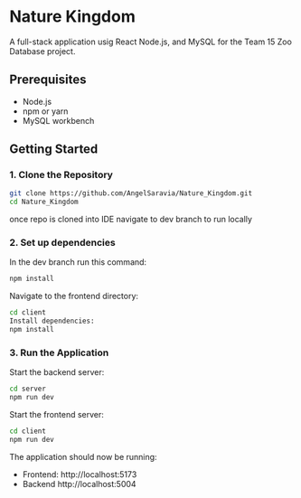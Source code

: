 # Nature Kingdom

A full-stack application usig React Node.js, and MySQL for the Team 15 Zoo Database project.

## Prerequisites
- Node.js
- npm or yarn
- MySQL workbench

## Getting Started
### 1. Clone the Repository
```bash
git clone https://github.com/AngelSaravia/Nature_Kingdom.git
cd Nature_Kingdom
```
once repo is cloned into IDE navigate to dev branch to run locally
### 2. Set up dependencies
In the dev branch run this command:
```bash
npm install
```

Navigate to the frontend directory:

```bash
cd client
Install dependencies:
npm install
```

### 3. Run the Application
Start the backend server:
```bash
cd server
npm run dev
```

Start the frontend server:
```bash
cd client
npm run dev
```

The application should now be running:
- Frontend: http://localhost:5173
- Backend http://localhost:5004
